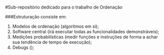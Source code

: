 #Sub-repositório dedicado para o trabalho de Ordenação

###Estruturação consiste em:

1. Modelos de ordenação (algoritmos em si);  
2. Software central (irá executar todas as funcionalidades demonstráveis);  
3. Medições probabilísticas (medir funções e instruções de forma a achar sua tendência de tempo de execução);  
4. Debugs ();  